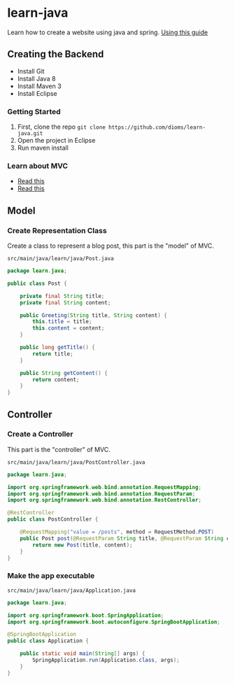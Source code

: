 # learn-java
Learn how to create a website using java and spring.
[Using this guide](https://spring.io/guides/gs/rest-service/)
## Creating the Backend
- Install Git
- Install Java 8
- Install Maven 3
- Install Eclipse

### Getting Started
1. First, clone the repo
```git clone https://github.com/dioms/learn-java.git```
2. Open the project in Eclipse
3. Run maven install


### Learn about MVC
- [Read this](http://www.tomdalling.com/blog/software-design/model-view-controller-explained/)
- [Read this](http://code.tutsplus.com/tutorials/mvc-for-noobs--net-10488)

## Model
### Create Representation Class
Create a class to represent a blog post, this part is the "model" of MVC.
```
src/main/java/learn/java/Post.java
```
```java
package learn.java;

public class Post {

    private final String title;
    private final String content;

    public Greeting(String title, String content) {
        this.title = title;
        this.content = content;
    }

    public long getTitle() {
        return title;
    }

    public String getContent() {
        return content;
    }
}
```

## Controller
### Create a Controller
This part is the "controller" of MVC.
```
src/main/java/learn/java/PostController.java
```
```java
package learn.java;

import org.springframework.web.bind.annotation.RequestMapping;
import org.springframework.web.bind.annotation.RequestParam;
import org.springframework.web.bind.annotation.RestController;

@RestController
public class PostController {

    @RequestMapping("value = /posts", method = RequestMethod.POST)
    public Post post(@RequestParam String title, @RequestParam String content) {
        return new Post(title, content);
    }
}
```

### Make the app executable
```
src/main/java/learn/java/Application.java
```
```java
package learn.java;

import org.springframework.boot.SpringApplication;
import org.springframework.boot.autoconfigure.SpringBootApplication;

@SpringBootApplication
public class Application {

    public static void main(String[] args) {
        SpringApplication.run(Application.class, args);
    }
}
```
